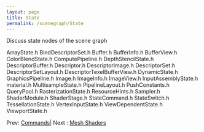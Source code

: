 ```yaml
---
layout: page
title: State
permalink: /scenegraph/State
---
```


Discuss state nodes of the scene graph

ArrayState.h
BindDescriptorSet.h
Buffer.h
BufferInfo.h
BufferView.h
ColorBlendState.h
ComputePipeline.h
DepthStencilState.h
DescriptorBuffer.h
Descriptor.h
DescriptorImage.h
DescriptorSet.h
DescriptorSetLayout.h
DescriptorTexelBufferView.h
DynamicState.h
GraphicsPipeline.h
Image.h
ImageInfo.h
ImageView.h
InputAssemblyState.h
material.h
MultisampleState.h
PipelineLayout.h
PushConstants.h
QueryPool.h
RasterizationState.h
ResourceHints.h
Sampler.h
ShaderModule.h
ShaderStage.h
StateCommand.h
StateSwitch.h
TessellationState.h
VertexInputState.h
ViewDependentState.h
ViewportState.h

Prev: [Commands](Commands.md)| Next : [Mesh Shaders](MeshShaders.md)

